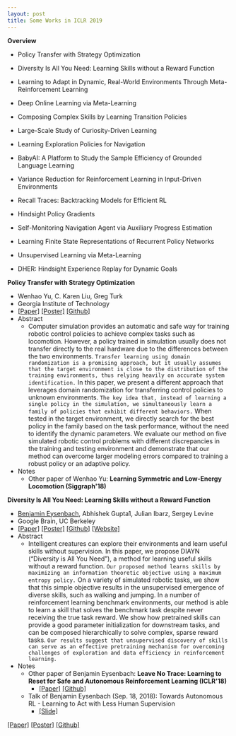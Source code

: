 ```yaml
---
layout: post
title: Some Works in ICLR 2019
---
```


**Overview**

- Policy Transfer with Strategy Optimization
- Diversity Is All You Need: Learning Skills without a Reward Function

- Learning to Adapt in Dynamic, Real-World Environments Through Meta-Reinforcement Learning
- Deep Online Learning via Meta-Learning
- Composing Complex Skills by Learning Transition Policies
- Large-Scale Study of Curiosity-Driven Learning
- Learning Exploration Policies for Navigation
- BabyAI: A Platform to Study the Sample Efficiency of Grounded Language Learning
- Variance Reduction for Reinforcement Learning  in Input-Driven Environments
- Recall Traces: Backtracking Models for Efficient RL
- Hindsight Policy Gradients
- Self-Monitoring Navigation Agent via Auxiliary Progress Estimation
- Learning Finite State Representations of Recurrent Policy Networks
- Unsupervised Learning via Meta-Learning
- DHER: Hindsight Experience Replay for Dynamic Goals

**Policy Transfer with Strategy Optimization**

- Wenhao Yu, C. Karen Liu, Greg Turk
- Georgia Institute of Technology
- [[Paper]](https://openreview.net/pdf?id=H1g6osRcFQ) [[Poster]](https://s3.amazonaws.com/postersession.ai/da8630fb-2c84-46d0-aaa0-fd831bbad266.pdf) [[Github]](https://github.com/VincentYu68/policy_transfer)
- Abstract
	- Computer simulation provides an automatic and safe way for training robotic control policies to achieve complex tasks such as locomotion. However, a policy trained in simulation usually does not transfer directly to the real hardware due to the differences between the two environments. `Transfer learning using domain randomization is a promising approach, but it usually assumes that the target environment is close to the distribution of the training environments, thus relying heavily on accurate system identification.` In this paper, we present a different approach that leverages domain randomization for transferring control policies to unknown environments. `The key idea that, instead of learning a single policy in the simulation, we simultaneously learn a family of policies that exhibit different behaviors.` When tested in the target environment, we directly search for the best policy in the family based on the task performance, without the need to identify the dynamic parameters. We evaluate our method on five simulated robotic control problems with different discrepancies in the training and testing environment and demonstrate that our method can overcome larger modeling errors compared to training a robust policy or an adaptive policy.
- Notes
	- Other paper of Wenhao Yu: **Learning Symmetric and Low-Energy Locomotion (Siggraph'18)**


**Diversity Is All You Need: Learning Skills without a Reward Function**

- [Benjamin Eysenbach](https://ben-eysenbach.github.io/), Abhishek Gupta1, Julian Ibarz, Sergey Levine
- Google Brain, UC Berkeley
- [[Paper]](https://openreview.net/pdf?id=SJx63jRqFm) [[Poster]](https://s3.amazonaws.com/postersession.ai/11341eb6-baf2-4010-bde7-f2bd950c70c6.pdf) [[Github]](https://github.com/ben-eysenbach/sac/blob/master/DIAYN.md) [[Website]](https://sites.google.com/view/diayn/home)
- Abstract
	- Intelligent creatures can explore their environments and learn useful skills without supervision. In this paper, we propose DIAYN (“Diversity is All You Need”), a method for learning useful skills without a reward function. `Our proposed method learns skills by maximizing an information theoretic objective using a maximum entropy policy.` On a variety of simulated robotic tasks, we show that this simple objective results in the unsupervised emergence of diverse skills, such as walking and jumping. In a number of reinforcement learning benchmark environments, our method is able to learn a skill that solves the benchmark task despite never receiving the true task reward. We show how pretrained skills can provide a good parameter initialization for downstream tasks, and can be composed hierarchically to solve complex, sparse reward tasks. `Our results suggest that unsupervised discovery of skills can serve as an effective pretraining mechanism for overcoming challenges of exploration and data efficiency in reinforcement learning.`
- Notes
	- Other paper of Benjamin Eysenbach: **Leave No Trace: Learning to Reset for Safe and Autonomous Reinforcement Learning (ICLR'18)**
		- [[Paper]](https://openreview.net/pdf?id=S1vuO-bCW) [[Github]](https://github.com/brain-research/LeaveNoTrace)
	- Talk of Benjamin Eysenbach (Sep. 18, 2018): Towards Autonomous RL - Learning to Act with Less Human Supervision
		- [[Slide]](https://docs.google.com/presentation/d/1K_oq1l_1Dh8wHVHd9BVqXUnpKTlu25VdM2I0iEkeL_E/edit#slide=id.g312909034d_0_25)






[[Paper]]() [[Poster]]() [[Github]]()





















